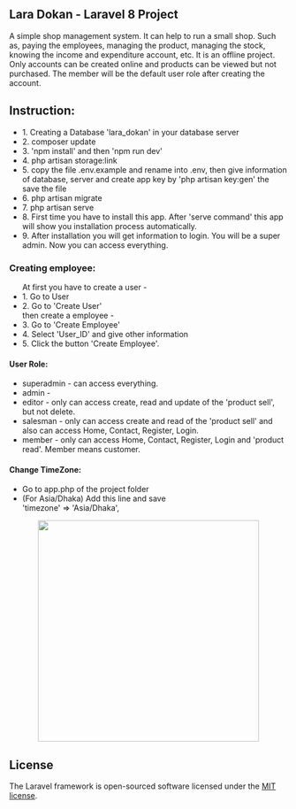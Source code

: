 ## Lara Dokan  - Laravel 8 Project
A simple shop management system. It can help to run a small shop. Such as, paying the employees, managing the product, managing the stock, knowing the income and expenditure account, etc. It is an offline project. Only accounts can be created online and products can be viewed but not purchased. The member will be the default user role after creating the account. 

## Instruction:
<ul>
    <li>1. Creating a Database 'lara_dokan' in your database server</li>
    <li>2. composer update</li>
    <li>3. 'npm install' and then 'npm run dev'</li>
    <li>4. php artisan storage:link</li>
    <li>5. copy the file .env.example and rename into .env, then give information of database, server and create app key by 'php artisan key:gen' the save the file</li>
    <li>6. php artisan migrate</li>
    <li>7. php artisan serve</li> 
    <li>8. First time you have to install this app. After 'serve command' this app will show you installation process automatically.</li> 
    <li>9. After installation you will get information to login. You will be a super admin. Now you can access everything.</li> 
</ul>

### Creating employee:
<ul>
At first you have to create a user -
    <li>1. Go to User</li>
    <li>2. Go to 'Create User'</li>
then create a employee -
    <li>3. Go to 'Create Employee'</li>
    <li>4. Select 'User_ID' and give other information</li>
    <li>5. Click the button 'Create Employee'.</li>
</ul>

#### User Role:
<ul>
    <li>superadmin - can access everything.</li>
    <li>admin - </li>
    <li>editor -  only can access create, read and update of the 'product sell', but not delete. 
</li>
    <li>salesman - only can access create and read of the 'product sell' and also can access Home, Contact, Register, Login.</li>
    <li>member - only can access Home, Contact, Register, Login and 'product read'. Member means customer.</li>
</ul>

#### Change TimeZone:
<ul>
<li>Go to app.php of the project folder</li>
<li>(For Asia/Dhaka) Add this line and save</li>
'timezone' => 'Asia/Dhaka',
</ul>
 


   
<p align="center"><a href="https://laravel.com" target="_blank"><img src="https://raw.githubusercontent.com/laravel/art/master/logo-lockup/5%20SVG/2%20CMYK/1%20Full%20Color/laravel-logolockup-cmyk-red.svg" width="400"></a></p>

## License

The Laravel framework is open-sourced software licensed under the [MIT license](https://opensource.org/licenses/MIT).
